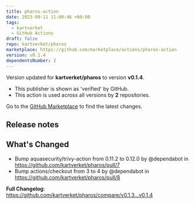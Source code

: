 ```yaml
---
title: pharos-action
date: 2023-09-11 11:00:46 +00:00
tags:
  - kartverket
  - GitHub Actions
draft: false
repo: kartverket/pharos
marketplace: https://github.com/marketplace/actions/pharos-action
version: v0.1.4
dependentsNumber: 2
---
```



Version updated for **kartverket/pharos** to version **v0.1.4**.
- This publisher is shown as 'verified' by GitHub.
- This action is used across all versions by **2** repositories.

Go to the [GitHub Marketplace](https://github.com/marketplace/actions/pharos-action) to find the latest changes.

## Release notes

## What's Changed
* Bump aquasecurity/trivy-action from 0.11.2 to 0.12.0 by @dependabot in https://github.com/kartverket/pharos/pull/7
* Bump actions/checkout from 3 to 4 by @dependabot in https://github.com/kartverket/pharos/pull/8


**Full Changelog**: https://github.com/kartverket/pharos/compare/v0.1.3...v0.1.4

